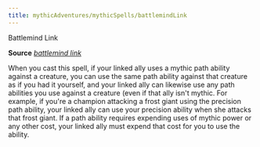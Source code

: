 ```yaml
---
title: mythicAdventures/mythicSpells/battlemindLink
---
```

Battlemind Link

**Source** [_battlemind link_](ultimateMagic/spell_dir/battlemindLink#_battlemind-link)

When you cast this spell, if your linked ally uses a mythic path ability against a creature, you can use the same path ability against that creature as if you had it yourself, and your linked ally can likewise use any path abilities you use against a creature (even if that ally isn't mythic. For example, if you're a champion attacking a frost giant using the precision path ability, your linked ally can use your precision ability when she attacks that frost giant. If a path ability requires expending uses of mythic power or any other cost, your linked ally must expend that cost for you to use the ability.

